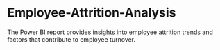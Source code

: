 # Employee-Attrition-Analysis
The Power BI report provides insights into employee attrition trends and factors that contribute to employee turnover.
